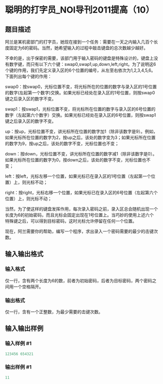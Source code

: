 # 聪明的打字员_NOI导刊2011提高（10）

## 题目描述

阿兰是某机密部门的打字员，她现在接到一个任务：需要在一天之内输入几百个长度固定为6的密码。当然，她希望输入的过程中敲击键盘的总次数越少越好。

不幸的是，出于保密的需要，该部门用于输入密码的键盘是特殊设计的，键盘上没有数字键，而只有以下六个键：swap0,swap1,up,down,left,right。为了说明这6个键的作用，我们先定义录入区的6个位置的编号，从左至右依次为1,2,3,4,5,6。下面列出每个键的作用：

swap0：按swap0，光标位置不变，将光标所在的位置的数字与录入区的1号位置的数字(左起第一个数字)交换。如果光标已经处在录入区的1号位置，则按swap0键之后录入区的数字不变。

swap1：按swap1，光标位置不变，将光标所在位置的数字与录入区的6号位置的数字（左起第六个数字）交换。如果光标已经处在录入区的6号位置，则按swap1键之后录入区的数字不变。

up：按up，光标位置不变，讲光标所在位置的数字加1（除非该数字是9）。例如，如果光标所在位置的数字为2，按up之后，该处的数字变为3；如果光标所在位置的数字为9，按up之后，该处的数字不变，光标位置也不变；

down：按down，光标位置不变，讲光标所在位置的数字减1（除非该数字是0）。如果光标所在位置的数字为0，按down之后，该处的数字不变，光标位置也不变；

left：按left，光标左移一个位置，如果光标已在录入区的1号位置（左起第一个位置）上，则光标不动；

right：按right，光标右移一个位置，如果光标已在录入区的6号位置（左起第六个位置）上，则光标不动；

当然，为了使这样的键盘发挥作用，每次录入密码之前，录入区总会随机出现一个长度为6的初始密码，而且光标会固定出现在1号位置上。当巧妙的使用上述六个特殊键之后，可以得到目标密码，这时光标允许停留在任何一个位置。

现在，阿兰需要你的帮助，编写一个程序，求出录入一个密码需要的最少的击键次数。

## 输入输出格式

### 输入格式

仅一行，含有两个长度为6的数，前者为初始密码，后者为目标密码，两个密码之间用一个空格隔开。

### 输出格式

仅一行，含有一个正整数，为最少需要的击键次数。

## 输入输出样例

### 输入样例 #1

```cpp
123456 654321
```


### 输出样例 #1

```cpp
11
```


